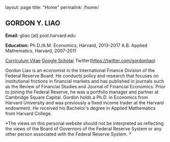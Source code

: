 layout: page
title: "Home"
permalink: /home/


## GORDON Y. LIAO
**Email:** gliao [at] post.harvard.edu

**Education:**
Ph.D./A.M. Economics, Harvard, 2013-2017
A.B. Applied Mathematics, Harvard, 2007-2011

[Curriculum Vitae](https://www.dropbox.com/s/p2p9rt5ugwy53fk/GordonLiaoCV.pdf?dl=0)    [Google Scholar](https://scholar.google.com/citations?user=CjHJb7cAAAAJ&hl=en)   Twitter(https://twitter.com/gordonliao)

Gordon Liao is an economist in the International Finance Division of the Federal Reserve Board. He conducts policy and research that focuses on institutional frictions in financial markets and has published in journals such as the Review of Financial Studies and Journal of Financial Economics. Prior to joining the Federal Reserve, he was a portfolio manager and partner at Cambridge Square Capital. Gordon holds a Ph.D. in Economics from Harvard University and was previously a fixed income trader at the Harvard endowment. He received his Bachelor's degree in Applied Mathematics from Harvard College. 

*The views on this personal website should not be interpreted as reflecting the views of the Board of Governors of the Federal Reserve System or any other person associated with the Federal Reserve System. *
